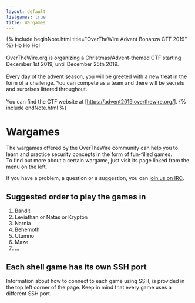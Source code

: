 ```yaml
---
layout: default
listgames: true
title: Wargames
---
```


{% include beginNote.html title="OverTheWire Advent Bonanza CTF 2019" %}
Ho Ho Ho!
<br><br>
OverTheWire.org is organizing a Christmas/Advent-themed CTF starting December
1st 2019, until December 25th 2019.
<br><br>
Every day of the advent season, you will be greeted with a new treat in the
form of a challenge. You can compete as a team and there will be secrets and
surprises littered throughout. 
<br><br>
You can find the CTF website at [https://advent2019.overthewire.org/].
{% include endNote.html %}


Wargames
========

The wargames offered by the OverTheWire community can help you to learn and practice security concepts in the form of fun-filled games.<br/>
To find out more about a certain wargame, just visit its page linked from the menu on the left.

If you have a problem, a question or a suggestion, you can [join us on IRC][contactus].

Suggested order to play the games in
------------------------------------
1. Bandit
2. Leviathan or Natas or Krypton
3. Narnia
4. Behemoth
5. Utumno
6. Maze
7. ...

Each shell game has its own SSH port
------------------------------------

Information about how to connect to each game using SSH, is provided in the top left corner of the page.
Keep in mind that every game uses a different SSH port.

[contactus]: /information/irc.html
